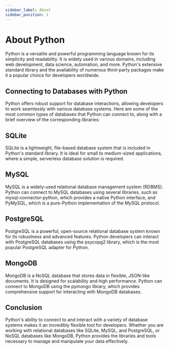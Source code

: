 ```yaml
---
sidebar_label: About 
sidebar_position: 1
---
```


# About Python
Python is a versatile and powerful programming language known for its simplicity and readability. It is widely used in various domains, including web development, data science, automation, and more. Python's extensive standard library and the availability of numerous third-party packages make it a popular choice for developers worldwide.

## Connecting to Databases with Python
Python offers robust support for database interactions, allowing developers to work seamlessly with various database systems. Here are some of the most common types of databases that Python can connect to, along with a brief overview of the corresponding libraries:

## SQLite
SQLite is a lightweight, file-based database system that is included in Python's standard library. It is ideal for small to medium-sized applications, where a simple, serverless database solution is required.

## MySQL
MySQL is a widely-used relational database management system (RDBMS). Python can connect to MySQL databases using several libraries, such as mysql-connector-python, which provides a native Python interface, and PyMySQL, which is a pure-Python implementation of the MySQL protocol.

## PostgreSQL
PostgreSQL is a powerful, open-source relational database system known for its robustness and advanced features. Python developers can interact with PostgreSQL databases using the psycopg2 library, which is the most popular PostgreSQL adapter for Python.

## MongoDB
MongoDB is a NoSQL database that stores data in flexible, JSON-like documents. It is designed for scalability and high performance. Python can connect to MongoDB using the pymongo library, which provides comprehensive support for interacting with MongoDB databases.

## Conclusion
Python's ability to connect to and interact with a variety of database systems makes it an incredibly flexible tool for developers. Whether you are working with relational databases like SQLite, MySQL, and PostgreSQL, or NoSQL databases like MongoDB, Python provides the libraries and tools necessary to manage and manipulate your data effectively.
